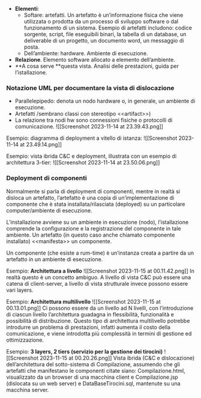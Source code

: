 - **Elementi**:
	- Softare: artefatti. Un artefatto è un’informazione fisica che viene utilizzata o prodotta da un processo di sviluppo software o dal funzionamento di un sistema. Esempio di artefatti includono: codice sorgente, script, file eseguibili binari, la tabella di un database, un deliverable di un progetto, un documento word, un messaggio di posta.
	- Dell’ambiente: hardware. Ambiente di esecuzione.
- **Relazione**. Elemento software allocato a elemento dell’ambiente.
- **A cosa serve **questa vista. Analisi delle prestazioni, guida per l’istallazione.

### Notazione UML per documentare la vista di dislocazione
- Parallelepipedo: denota un nodo hardware o, in generale, un ambiente di esecuzione. 
- Artefatti /sembrano classi con stereotipo \<\<artifact>>)
- La relazione tra nodi hw sono connessioni fisiche o protocolli di comunicazione.
![[Screenshot 2023-11-14 at 23.39.43.png]]

Esempio: diagramma di deployment a vitello di istanza:
![[Screenshot 2023-11-14 at 23.49.14.png]]

Esempio: vista ibrida C&C e deployment, illustrata con un esempio di architettura 3-tier:
![[Screenshot 2023-11-14 at 23.50.06.png]]
### Deployment di componenti
Normalmente si parla di deployment di componenti, mentre in realtà si disloca un artefatto, l’artefatto è una copia di un’implementazione di componente che è stata installata/rilasciata (deployed) su un particolare computer/ambiente di esecuzione.

L’installazione avviene su un ambiente in esecuzione (nodo), l’istallazione comprende la configurazione e la registrazione del componente in tale ambiente. Un artefatto (in questo caso anche chiamato componente installato) \<\<manifesta>> un componente.

Un componente (che esiste a rum-time) è un’instanza creata a partire da un artefatto in un ambiente di esecuzione.

Esempio: **Architettura a livello**
![[Screenshot 2023-11-15 at 00.11.42.png]]
In realtà questo è un concetto ambiguo. A livello di vista C&C può essere una catena di client-server, a livello di vista strutturale invece possono essere vari layers.

Esempio: **Architettura multilivello** 
![[Screenshot 2023-11-15 at 00.13.01.png]]
Ci possono essere da un livello ad N livelli, con l’introduzione di ciascun livello l’architettura guadagna in flessibilità, funzionalità e possibilità di distribuzione. Questo tipo di architettura multilivello potrebbe introdurre un problema di prestazioni, infatti aumenta il costo della comunicazione, e viene introdotta più complessità in termini di gestione ed ottimizzazione.

Esempio: **3 layers, 2 tiers (servizio per la gestione dei tirocini)**
![[Screenshot 2023-11-15 at 00.20.26.png]]
Vista ibrida (C&C e dislocazione) dell’architettura del sotto-sistema di Compilazione, assumendo che gli artefatti che manifestano le componenti citate siano: Compilazione.html, visualizzato da un browser di una macchina client e Compilazione.jsp (dislocata su un web server) e DataBaseTirocini.sql, mantenute su una macchina server.